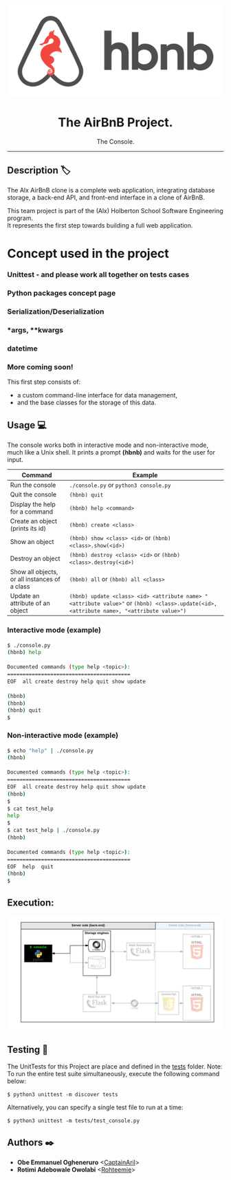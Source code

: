 <p align="center">
  <img src="https://raw.githubusercontent.com/CaptainAril/AirBnB_clone/master/img/ass1.png">
</p>

<h1 align="center">The AirBnB Project.</h1>
<p align="center">The Console.</p>

---

## Description :label:

The Alx AirBnB clone is a complete web application, integrating database storage, a back-end API, and front-end interface in a clone of AirBnB.

This team project is part of the (Alx) Holberton School Software Engineering program. </br>
It represents the first step towards building a full web application.

# Concept used in the project

### Unittest - and please work all together on tests cases
### Python packages concept page
### Serialization/Deserialization
### *args, **kwargs
### datetime
### More coming soon!

This first step consists of:
- a custom command-line interface for data management,
- and the base classes for the storage of this data.

## Usage 💻

The console works both in interactive mode and non-interactive mode, much like a Unix shell.
It prints a prompt **(hbnb)** and waits for the user for input.

Command | Example
------- | -------
Run the console | ```./console.py``` or ```python3 console.py```
Quit the console | ```(hbnb) quit```
Display the help for a command | ```(hbnb) help <command>```
Create an object (prints its id)| ```(hbnb) create <class>```
Show an object | ```(hbnb) show <class> <id>``` or ```(hbnb) <class>.show(<id>)```
Destroy an object | ```(hbnb) destroy <class> <id>``` or ```(hbnb) <class>.destroy(<id>)```
Show all objects, or all instances of a class | ```(hbnb) all``` or ```(hbnb) all <class>```
Update an attribute of an object | ```(hbnb) update <class> <id> <attribute name> "<attribute value>"``` or ```(hbnb) <class>.update(<id>, <attribute name>, "<attribute value>")```

### Interactive mode (example)

```bash
$ ./console.py
(hbnb) help

Documented commands (type help <topic>):
========================================
EOF  all create destroy help quit show update

(hbnb)
(hbnb)
(hbnb) quit
$
```

### Non-interactive mode (example)

```bash
$ echo "help" | ./console.py
(hbnb)

Documented commands (type help <topic>):
========================================
EOF  all create destroy help quit show update
(hbnb)
$
$ cat test_help
help
$
$ cat test_help | ./console.py
(hbnb)

Documented commands (type help <topic>):
========================================
EOF  help  quit
(hbnb)
$
```

## Execution:
<p align="center">
    <img src="https://raw.githubusercontent.com/CaptainAril/AirBnB_clone/master/img/ass2.png">
</p>


## Testing :straight_ruler:

The UnitTests for this Project are place and defined in the [tests](./tests)
folder.
Note: To run the entire test suite simultaneously, execute the following command below:


```
$ python3 unittest -m discover tests
```

Alternatively, you can specify a single test file to run at a time:

```
$ python3 unittest -m tests/test_console.py
```


## Authors :black_nib:

* **Obe Emmanuel Ogheneruro** <[CaptainAril](https://github.com/CaptainAril)>
* **Rotimi Adebowale Owolabi** <[Rohteemie](https://github.com/Rohteemie)>

